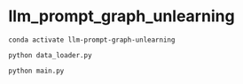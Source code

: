 # llm_prompt_graph_unlearning


```shell
conda activate llm-prompt-graph-unlearning

python data_loader.py

python main.py
```